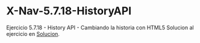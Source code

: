 # X-Nav-5.7.18-HistoryAPI
Ejercicio 5.7.18 - History API - Cambiando la historia con HTML5
Solucion al ejercicio en [Solucion](https://rebemartinezgr.github.io/X-Nav-5.7.18-HistoryAPI "Solución").
